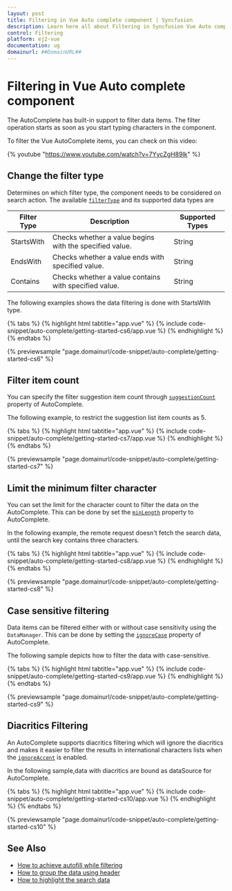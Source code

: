 ```yaml
---
layout: post
title: Filtering in Vue Auto complete component | Syncfusion
description: Learn here all about Filtering in Syncfusion Vue Auto complete component of Syncfusion Essential JS 2 and more.
control: Filtering 
platform: ej2-vue
documentation: ug
domainurl: ##DomainURL##
---
```


# Filtering in Vue Auto complete component

The AutoComplete has built-in support to filter data items. The filter operation starts as soon as you start typing characters in the component.

To filter the Vue AutoComplete items, you can check on this video:

{% youtube "https://www.youtube.com/watch?v=7YycZgH89lk" %}

## Change the filter type

Determines on which filter type, the component needs to be considered on search action. The available [`filterType`](https://ej2.syncfusion.com/vue/documentation/api/auto-complete/#filtertype) and its supported data types are

| Filter Type | Description | Supported Types |
|------|------|-------------|
| StartsWith | Checks whether a value begins with the specified value. | String |
| EndsWith | Checks whether a value ends with specified value. | String |
| Contains | Checks whether a value contains with specified value. | String |

The following examples shows the data filtering is done with StartsWith type.

{% tabs %}
{% highlight html tabtitle="app.vue" %}
{% include code-snippet/auto-complete/getting-started-cs6/app.vue %}
{% endhighlight %}
{% endtabs %}
        
{% previewsample "page.domainurl/code-snippet/auto-complete/getting-started-cs6" %}

## Filter item count

You can specify the filter suggestion item count through [`suggestionCount`](https://ej2.syncfusion.com/vue/documentation/api/auto-complete/#suggestioncount) property of AutoComplete.

The following example, to restrict the suggestion list item counts as 5.

{% tabs %}
{% highlight html tabtitle="app.vue" %}
{% include code-snippet/auto-complete/getting-started-cs7/app.vue %}
{% endhighlight %}
{% endtabs %}
        
{% previewsample "page.domainurl/code-snippet/auto-complete/getting-started-cs7" %}

## Limit the minimum filter character

You can set the limit for the character count to filter the data on the AutoComplete. This can be done by set the [`minLength`](https://ej2.syncfusion.com/vue/documentation/api/auto-complete/#minlength) property to AutoComplete.

In the following example, the remote request doesn't fetch the search data, until the search key contains three characters.

{% tabs %}
{% highlight html tabtitle="app.vue" %}
{% include code-snippet/auto-complete/getting-started-cs8/app.vue %}
{% endhighlight %}
{% endtabs %}
        
{% previewsample "page.domainurl/code-snippet/auto-complete/getting-started-cs8" %}

## Case sensitive filtering

Data items can be filtered either with or without case sensitivity using the `DataManager`. This can be done by setting the [`ignoreCase`](https://ej2.syncfusion.com/vue/documentation/api/auto-complete/#ignorecase) property of AutoComplete.

The following sample depicts how to filter the data with case-sensitive.

{% tabs %}
{% highlight html tabtitle="app.vue" %}
{% include code-snippet/auto-complete/getting-started-cs9/app.vue %}
{% endhighlight %}
{% endtabs %}
        
{% previewsample "page.domainurl/code-snippet/auto-complete/getting-started-cs9" %}

## Diacritics Filtering

An AutoComplete supports diacritics filtering which will ignore the diacritics and makes it easier to filter the results in international characters lists when the [`ignoreAccent`](https://ej2.syncfusion.com/vue/documentation/api/auto-complete/#ignoreaccent) is enabled.

In the following sample,data with diacritics are bound as dataSource for AutoComplete.

{% tabs %}
{% highlight html tabtitle="app.vue" %}
{% include code-snippet/auto-complete/getting-started-cs10/app.vue %}
{% endhighlight %}
{% endtabs %}
        
{% previewsample "page.domainurl/code-snippet/auto-complete/getting-started-cs10" %}

## See Also

* [How to achieve autofill while filtering](./how-to/autofill/)
* [How to group the data using header](./grouping/)
* [How to highlight the search data](./how-to/custom-search/)